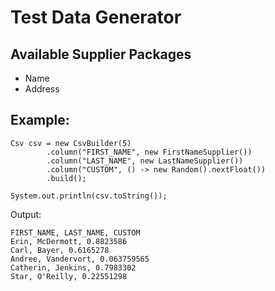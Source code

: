 # Test Data Generator

## Available Supplier Packages
- Name
- Address

## Example:
```
Csv csv = new CsvBuilder(5)
        .column("FIRST_NAME", new FirstNameSupplier())
        .column("LAST_NAME", new LastNameSupplier())
        .column("CUSTOM", () -> new Random().nextFloat())
        .build();

System.out.println(csv.toString());
```

Output:
```
FIRST_NAME, LAST_NAME, CUSTOM
Erin, McDermott, 0.8823586
Carl, Bayer, 0.6165278
Andree, Vandervort, 0.063759565
Catherin, Jenkins, 0.7983302
Star, O'Reilly, 0.22551298
```
